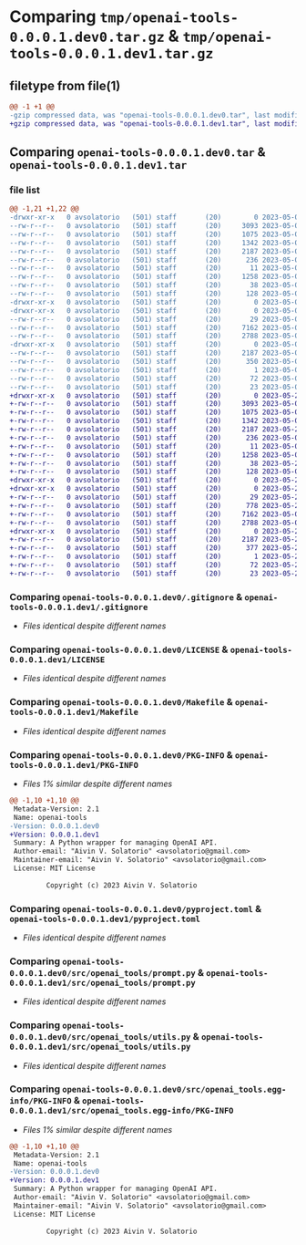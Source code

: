 # Comparing `tmp/openai-tools-0.0.0.1.dev0.tar.gz` & `tmp/openai-tools-0.0.0.1.dev1.tar.gz`

## filetype from file(1)

```diff
@@ -1 +1 @@
-gzip compressed data, was "openai-tools-0.0.0.1.dev0.tar", last modified: Thu May  4 03:40:48 2023, max compression
+gzip compressed data, was "openai-tools-0.0.0.1.dev1.tar", last modified: Tue May 23 01:25:46 2023, max compression
```

## Comparing `openai-tools-0.0.0.1.dev0.tar` & `openai-tools-0.0.0.1.dev1.tar`

### file list

```diff
@@ -1,21 +1,22 @@
-drwxr-xr-x   0 avsolatorio   (501) staff       (20)        0 2023-05-04 03:40:48.641141 openai-tools-0.0.0.1.dev0/
--rw-r--r--   0 avsolatorio   (501) staff       (20)     3093 2023-05-03 19:41:46.000000 openai-tools-0.0.0.1.dev0/.gitignore
--rw-r--r--   0 avsolatorio   (501) staff       (20)     1075 2023-05-03 19:36:38.000000 openai-tools-0.0.0.1.dev0/LICENSE
--rw-r--r--   0 avsolatorio   (501) staff       (20)     1342 2023-05-04 02:56:41.000000 openai-tools-0.0.0.1.dev0/Makefile
--rw-r--r--   0 avsolatorio   (501) staff       (20)     2187 2023-05-04 03:40:48.640966 openai-tools-0.0.0.1.dev0/PKG-INFO
--rw-r--r--   0 avsolatorio   (501) staff       (20)      236 2023-05-04 02:57:55.000000 openai-tools-0.0.0.1.dev0/Pipfile
--rw-r--r--   0 avsolatorio   (501) staff       (20)       11 2023-05-03 19:36:38.000000 openai-tools-0.0.0.1.dev0/README.md
--rw-r--r--   0 avsolatorio   (501) staff       (20)     1258 2023-05-04 02:59:03.000000 openai-tools-0.0.0.1.dev0/pyproject.toml
--rw-r--r--   0 avsolatorio   (501) staff       (20)       38 2023-05-04 03:40:48.641192 openai-tools-0.0.0.1.dev0/setup.cfg
--rw-r--r--   0 avsolatorio   (501) staff       (20)      128 2023-05-04 02:57:19.000000 openai-tools-0.0.0.1.dev0/setup.py
-drwxr-xr-x   0 avsolatorio   (501) staff       (20)        0 2023-05-04 03:40:48.638136 openai-tools-0.0.0.1.dev0/src/
-drwxr-xr-x   0 avsolatorio   (501) staff       (20)        0 2023-05-04 03:40:48.639854 openai-tools-0.0.0.1.dev0/src/openai_tools/
--rw-r--r--   0 avsolatorio   (501) staff       (20)       29 2023-05-04 03:40:07.000000 openai-tools-0.0.0.1.dev0/src/openai_tools/__init__.py
--rw-r--r--   0 avsolatorio   (501) staff       (20)     7162 2023-05-04 03:38:30.000000 openai-tools-0.0.0.1.dev0/src/openai_tools/prompt.py
--rw-r--r--   0 avsolatorio   (501) staff       (20)     2788 2023-05-04 03:26:59.000000 openai-tools-0.0.0.1.dev0/src/openai_tools/utils.py
-drwxr-xr-x   0 avsolatorio   (501) staff       (20)        0 2023-05-04 03:40:48.640686 openai-tools-0.0.0.1.dev0/src/openai_tools.egg-info/
--rw-r--r--   0 avsolatorio   (501) staff       (20)     2187 2023-05-04 03:40:48.000000 openai-tools-0.0.0.1.dev0/src/openai_tools.egg-info/PKG-INFO
--rw-r--r--   0 avsolatorio   (501) staff       (20)      350 2023-05-04 03:40:48.000000 openai-tools-0.0.0.1.dev0/src/openai_tools.egg-info/SOURCES.txt
--rw-r--r--   0 avsolatorio   (501) staff       (20)        1 2023-05-04 03:40:48.000000 openai-tools-0.0.0.1.dev0/src/openai_tools.egg-info/dependency_links.txt
--rw-r--r--   0 avsolatorio   (501) staff       (20)       72 2023-05-04 03:40:48.000000 openai-tools-0.0.0.1.dev0/src/openai_tools.egg-info/requires.txt
--rw-r--r--   0 avsolatorio   (501) staff       (20)       23 2023-05-04 03:40:48.000000 openai-tools-0.0.0.1.dev0/src/openai_tools.egg-info/top_level.txt
+drwxr-xr-x   0 avsolatorio   (501) staff       (20)        0 2023-05-23 01:25:46.976559 openai-tools-0.0.0.1.dev1/
+-rw-r--r--   0 avsolatorio   (501) staff       (20)     3093 2023-05-03 19:41:46.000000 openai-tools-0.0.0.1.dev1/.gitignore
+-rw-r--r--   0 avsolatorio   (501) staff       (20)     1075 2023-05-03 19:36:38.000000 openai-tools-0.0.0.1.dev1/LICENSE
+-rw-r--r--   0 avsolatorio   (501) staff       (20)     1342 2023-05-04 02:56:41.000000 openai-tools-0.0.0.1.dev1/Makefile
+-rw-r--r--   0 avsolatorio   (501) staff       (20)     2187 2023-05-23 01:25:46.976365 openai-tools-0.0.0.1.dev1/PKG-INFO
+-rw-r--r--   0 avsolatorio   (501) staff       (20)      236 2023-05-04 02:57:55.000000 openai-tools-0.0.0.1.dev1/Pipfile
+-rw-r--r--   0 avsolatorio   (501) staff       (20)       11 2023-05-03 19:36:38.000000 openai-tools-0.0.0.1.dev1/README.md
+-rw-r--r--   0 avsolatorio   (501) staff       (20)     1258 2023-05-04 02:59:03.000000 openai-tools-0.0.0.1.dev1/pyproject.toml
+-rw-r--r--   0 avsolatorio   (501) staff       (20)       38 2023-05-23 01:25:46.976622 openai-tools-0.0.0.1.dev1/setup.cfg
+-rw-r--r--   0 avsolatorio   (501) staff       (20)      128 2023-05-04 02:57:19.000000 openai-tools-0.0.0.1.dev1/setup.py
+drwxr-xr-x   0 avsolatorio   (501) staff       (20)        0 2023-05-23 01:25:46.972672 openai-tools-0.0.0.1.dev1/src/
+drwxr-xr-x   0 avsolatorio   (501) staff       (20)        0 2023-05-23 01:25:46.975160 openai-tools-0.0.0.1.dev1/src/openai_tools/
+-rw-r--r--   0 avsolatorio   (501) staff       (20)       29 2023-05-23 01:25:23.000000 openai-tools-0.0.0.1.dev1/src/openai_tools/__init__.py
+-rw-r--r--   0 avsolatorio   (501) staff       (20)      778 2023-05-23 01:24:37.000000 openai-tools-0.0.0.1.dev1/src/openai_tools/parser.py
+-rw-r--r--   0 avsolatorio   (501) staff       (20)     7162 2023-05-04 03:38:30.000000 openai-tools-0.0.0.1.dev1/src/openai_tools/prompt.py
+-rw-r--r--   0 avsolatorio   (501) staff       (20)     2788 2023-05-04 03:26:59.000000 openai-tools-0.0.0.1.dev1/src/openai_tools/utils.py
+drwxr-xr-x   0 avsolatorio   (501) staff       (20)        0 2023-05-23 01:25:46.976089 openai-tools-0.0.0.1.dev1/src/openai_tools.egg-info/
+-rw-r--r--   0 avsolatorio   (501) staff       (20)     2187 2023-05-23 01:25:46.000000 openai-tools-0.0.0.1.dev1/src/openai_tools.egg-info/PKG-INFO
+-rw-r--r--   0 avsolatorio   (501) staff       (20)      377 2023-05-23 01:25:46.000000 openai-tools-0.0.0.1.dev1/src/openai_tools.egg-info/SOURCES.txt
+-rw-r--r--   0 avsolatorio   (501) staff       (20)        1 2023-05-23 01:25:46.000000 openai-tools-0.0.0.1.dev1/src/openai_tools.egg-info/dependency_links.txt
+-rw-r--r--   0 avsolatorio   (501) staff       (20)       72 2023-05-23 01:25:46.000000 openai-tools-0.0.0.1.dev1/src/openai_tools.egg-info/requires.txt
+-rw-r--r--   0 avsolatorio   (501) staff       (20)       23 2023-05-23 01:25:46.000000 openai-tools-0.0.0.1.dev1/src/openai_tools.egg-info/top_level.txt
```

### Comparing `openai-tools-0.0.0.1.dev0/.gitignore` & `openai-tools-0.0.0.1.dev1/.gitignore`

 * *Files identical despite different names*

### Comparing `openai-tools-0.0.0.1.dev0/LICENSE` & `openai-tools-0.0.0.1.dev1/LICENSE`

 * *Files identical despite different names*

### Comparing `openai-tools-0.0.0.1.dev0/Makefile` & `openai-tools-0.0.0.1.dev1/Makefile`

 * *Files identical despite different names*

### Comparing `openai-tools-0.0.0.1.dev0/PKG-INFO` & `openai-tools-0.0.0.1.dev1/PKG-INFO`

 * *Files 1% similar despite different names*

```diff
@@ -1,10 +1,10 @@
 Metadata-Version: 2.1
 Name: openai-tools
-Version: 0.0.0.1.dev0
+Version: 0.0.0.1.dev1
 Summary: A Python wrapper for managing OpenAI API.
 Author-email: "Aivin V. Solatorio" <avsolatorio@gmail.com>
 Maintainer-email: "Aivin V. Solatorio" <avsolatorio@gmail.com>
 License: MIT License
         
         Copyright (c) 2023 Aivin V. Solatorio
```

### Comparing `openai-tools-0.0.0.1.dev0/pyproject.toml` & `openai-tools-0.0.0.1.dev1/pyproject.toml`

 * *Files identical despite different names*

### Comparing `openai-tools-0.0.0.1.dev0/src/openai_tools/prompt.py` & `openai-tools-0.0.0.1.dev1/src/openai_tools/prompt.py`

 * *Files identical despite different names*

### Comparing `openai-tools-0.0.0.1.dev0/src/openai_tools/utils.py` & `openai-tools-0.0.0.1.dev1/src/openai_tools/utils.py`

 * *Files identical despite different names*

### Comparing `openai-tools-0.0.0.1.dev0/src/openai_tools.egg-info/PKG-INFO` & `openai-tools-0.0.0.1.dev1/src/openai_tools.egg-info/PKG-INFO`

 * *Files 1% similar despite different names*

```diff
@@ -1,10 +1,10 @@
 Metadata-Version: 2.1
 Name: openai-tools
-Version: 0.0.0.1.dev0
+Version: 0.0.0.1.dev1
 Summary: A Python wrapper for managing OpenAI API.
 Author-email: "Aivin V. Solatorio" <avsolatorio@gmail.com>
 Maintainer-email: "Aivin V. Solatorio" <avsolatorio@gmail.com>
 License: MIT License
         
         Copyright (c) 2023 Aivin V. Solatorio
```

